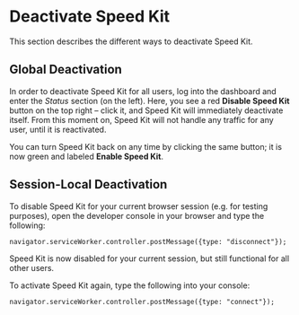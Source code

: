# Deactivate Speed Kit

This section describes the different ways to deactivate Speed Kit.

## Global Deactivation

In order to deactivate Speed Kit for all users, log into the dashboard and  enter the *Status* section (on the left). 
Here, you see a red **Disable Speed Kit** button on the top right – click it, and Speed Kit will immediately deactivate itself. 
From this moment on, Speed Kit will not handle any traffic for any user, until it is reactivated. 

You can turn Speed Kit back on any time by clicking the same button; it is now green and labeled **Enable Speed Kit**. 

## Session-Local Deactivation

To disable Speed Kit for your current browser session (e.g. for testing purposes), open the developer console in your browser and type the following:
    
    navigator.serviceWorker.controller.postMessage({type: "disconnect"});
    
Speed Kit is now disabled for your current session, but still functional for all other users. 

To activate Speed Kit again, type the following into your console:

    navigator.serviceWorker.controller.postMessage({type: "connect"});
